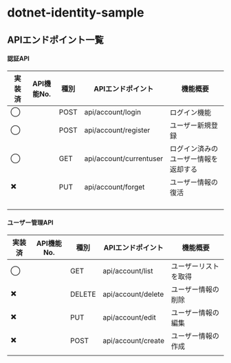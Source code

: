 # dotnet-identity-sample

## APIエンドポイント一覧

#### 認証API

| 実装済 | API機能No. | 種別 | APIエンドポイント       | 機能概要                             |
| ------ | ---------- | ---- | ----------------------- | ------------------------------------ |
| ◯      |            | POST | api/account/login       | ログイン機能                         |
| ◯      |            | POST | api/account/register    | ユーザー新規登録                     |
| ◯      |            | GET  | api/account/currentuser | ログイン済みのユーザー情報を返却する |
| ✖️      |            | PUT  | api/account/forget      | ユーザー情報の復活                   |
|        |            |      |                         |                                      |
|        |            |      |                         |                                      |
|        |            |      |                         |                                      |
|        |            |      |                         |                                      |

#### ユーザー管理API

| 実装済 | API機能No. | 種別   | APIエンドポイント  | 機能概要             |
| ------ | ---------- | ------ | ------------------ | -------------------- |
| ◯      |            | GET    | api/account/list   | ユーザーリストを取得 |
| ✖️      |            | DELETE | api/account/delete | ユーザー情報の削除   |
| ✖️      |            | PUT    | api/account/edit   | ユーザー情報の編集   |
| ✖️      |            | POST   | api/account/create | ユーザー情報の作成   |
|        |            |        |                    |                      |


